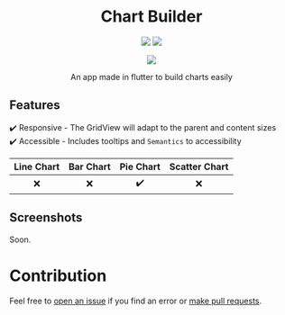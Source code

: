 <div>
  <h1 align="center">Chart Builder</h1>
  <p align="center" >
    <a title="Github License">
      <img src="https://img.shields.io/github/license/bdlukaa/chart_builder" />
    </a>
    <a title="PRs are welcome">
      <img src="https://img.shields.io/badge/PRs-welcome-brightgreen.svg" />
    </a>
  <div>
  <p align="center">
    <a title="Buy me a coffee" href="https://www.buymeacoffee.com/bdlukaa">
      <img src="https://img.buymeacoffee.com/button-api/?text=Buy me a coffee&emoji=&slug=bdlukaa&button_colour=FF5F5F&font_colour=ffffff&font_family=Lato&outline_colour=000000&coffee_colour=FFDD00">
    </a>
  </p>
  <p align="center">
    An app made in flutter to build charts easily
  </p>
</div>

## Features

✔️ Responsive - The GridView will adapt to the parent and content sizes\
✔️ Accessible - Includes tooltips and `Semantics` to accessibility

| Line Chart | Bar Chart | Pie Chart | Scatter Chart |
| :--------: | :-------: | :-------: | :-----------: |
|     ❌     |    ❌     |    ✔️     |      ❌       |

## Screenshots

Soon.

# Contribution

Feel free to [open an issue](https://github.com/bdlukaa/chart_builder/issues/new) if you find an error or [make pull requests](https://github.com/bdlukaa/chart_builder/pulls).
